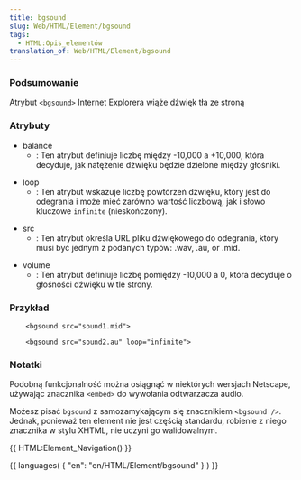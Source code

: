 ```yaml
---
title: bgsound
slug: Web/HTML/Element/bgsound
tags:
  - HTML:Opis_elementów
translation_of: Web/HTML/Element/bgsound
---
```

### Podsumowanie

Atrybut `<bgsound>` Internet Explorera wiąże dźwięk tła ze stroną

### Atrybuty

- balance
  - : Ten atrybut definiuje liczbę między -10,000 a +10,000, która decyduje, jak natężenie dźwięku będzie dzielone między głośniki.

<!---->

- loop
  - : Ten atrybut wskazuje liczbę powtórzeń dźwięku, który jest do odegrania i może mieć zarówno wartość liczbową, jak i słowo kluczowe `infinite` (nieskończony).

<!---->

- src
  - : Ten atrybut określa URL pliku dźwiękowego do odegrania, który musi być jednym z podanych typów: .wav, .au, or .mid.

<!---->

- volume
  - : Ten atrybut definiuje liczbę pomiędzy -10,000 a 0, która decyduje o głośności dźwięku w tle strony.

### Przykład

        <bgsound src="sound1.mid">

        <bgsound src="sound2.au" loop="infinite">

### Notatki

Podobną funkcjonalność można osiągnąć w niektórych wersjach Netscape, używając znacznika `<embed>` do wywołania odtwarzacza audio.

Możesz pisać `bgsound` z samozamykającym się znacznikiem `<bgsound />`. Jednak, ponieważ ten element nie jest częścią standardu, robienie z niego znacznika w stylu XHTML, nie uczyni go walidowalnym.

{{ HTML:Element_Navigation() }}

{{ languages( { "en": "en/HTML/Element/bgsound" } ) }}
